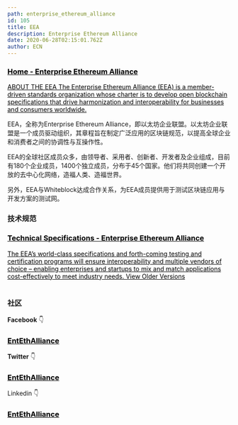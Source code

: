 ```yaml
---
path: enterprise_ethereum_alliance
id: 105
title: EEA
description: Enterprise Ethereum Alliance
date: 2020-06-28T02:15:01.762Z
author: ECN
---
```




<div class="linkbox">
<a  href="https://entethalliance.org/" style="color: black">
   <h3>
   <strong>
Home - Enterprise Ethereum Alliance
   </strong>
   </h3>
   <span>
ABOUT THE EEA The Enterprise Ethereum Alliance (EEA) is a member-driven standards organization whose charter is to develop open blockchain specifications that drive harmonization and interoperability for businesses and consumers worldwide. 
   </span>
</a>
</div>


EEA，全称为Enterprise Ethereum Alliance，即以太坊企业联盟。以太坊企业联盟是一个成员驱动组织，其章程旨在制定广泛应用的区块链规范，以提高全球企业和消费者之间的协调性与互操作性。

EEA的全球社区成员众多，由领导者、采用者、创新者、开发者及企业组成，目前有180个企业成员，1400个独立成员，分布于45个国家。他们将共同创建一个开放的去中心化网络，造福人类、造福世界。

另外，EEA与Whiteblock达成合作关系，为EEA成员提供用于测试区块链应用与开发方案的测试网。

### 技术规范

<div class="linkbox">
<a  href="https://entethalliance.org/technical-documents/" style="color: black">
   <h3>
   <strong>
Technical Specifications - Enterprise Ethereum Alliance
   </strong>
   </h3>
   <span>
The EEA’s world-class specifications and forth-coming testing and certification programs will ensure interoperability and multiple vendors of choice – enabling enterprises and startups to mix and match applications cost-effectively to meet industry needs.           View Older Versions
   </span>
</a>
</div>

<br/>

### **社区**

**Facebook** 👇 

<div class="linkbox">
<a  href="https://www.facebook.com/EntEthAlliance/" style="color: black">
   <h3>
   <strong>
EntEthAlliance
   </strong>
   </h3>
</a>
</div>



**Twitter** 👇 

<div class="linkbox">
<a  href="https://twitter.com/EntEthAlliance" style="color: black">
   <h3>
   <strong>
EntEthAlliance
   </strong>
   </h3>
</a>
</div>


Linkedin 👇 

<div class="linkbox">
<a  href="https://www.linkedin.com/company/enterpriseethereumalliance/" style="color: black">
   <h3>
   <strong>
EntEthAlliance
   </strong>
   </h3>
</a>
</div>

